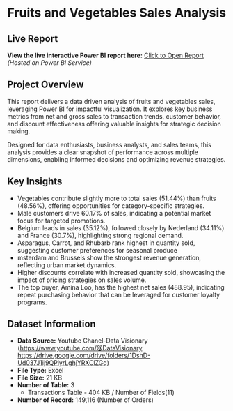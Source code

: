 # Fruits and Vegetables Sales Analysis

## Live Report
**View the live interactive Power BI report here:**
[Click to Open Report](https://app.powerbi.com/view?r=eyJrIjoiODFlYTI4ZGQtMmYyNi00YjY2LWFhMTUtZmQ2Y2NlZmYyZjU2IiwidCI6IjI1Y2UwMjYxLWJiZDYtNDljZC1hMWUyLTU0MjYwODg2ZDE1OSJ9
)  
*(Hosted on Power BI Service)*

## Project Overview 


This report delivers a data driven analysis of fruits and vegetables sales, leveraging Power BI for impactful visualization. It explores key business metrics from net and gross sales to transaction trends, customer behavior, and discount effectiveness offering valuable insights for strategic decision making.

Designed for data enthusiasts, business analysts, and sales teams, this analysis provides a clear snapshot of performance across multiple dimensions, enabling informed decisions and optimizing revenue strategies.

## Key Insights

- Vegetables contribute slightly more to total sales (51.44%) than fruits (48.56%), offering opportunities for category-specific strategies.
- Male customers drive 60.17% of sales, indicating a potential market focus for targeted promotions.
- Belgium leads in sales (35.12%), followed closely by Nederland (34.11%) and France (30.7%), highlighting strong regional demand.
- Asparagus, Carrot, and Rhubarb rank highest in quantity sold, suggesting customer preferences for seasonal produce
- msterdam and Brussels show the strongest revenue generation, reflecting urban market dynamics.
- Higher discounts correlate with increased quantity sold, showcasing the impact of pricing strategies on sales volume.
- The top buyer, Amina Loo, has the highest net sales (488.95), indicating repeat purchasing behavior that can be leveraged for customer loyalty programs.

##  Dataset Information 

- **Data Source:** Youtube Chanel-Data Visionary (https://www.youtube.com/@DataVisionary https://drive.google.com/drive/folders/1DshD-Ud037J1ij9QPiyrLghjYRXClZGq)  
- **File Type:** Excel
- **File Size:**  21 KB
- **Number of Table:** 3
  - Transactions Table - 404 KB / Number of Fields(11) 
- **Number of Record:** 149,116 (Number of Orders)
